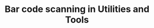 ---
layout: category
category: bar-code-scanning
title: Bar code scanning in Utilities and Tools
description: Bar code scanning resources are used to scan and read bar codes, which contain information about products, prices, and other data.
permalink: /bar-code-scanning/
---